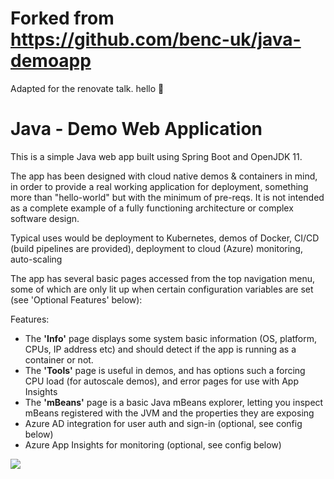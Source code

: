 # Forked from https://github.com/benc-uk/java-demoapp

Adapted for the renovate talk. hello
:rainbow:


# Java - Demo Web Application

This is a simple Java web app built using Spring Boot and OpenJDK 11.

The app has been designed with cloud native demos & containers in mind, in order to provide a real working application for deployment, something more than "hello-world" but with the minimum of pre-reqs. It is not intended as a complete example of a fully functioning architecture or complex software design.

Typical uses would be deployment to Kubernetes, demos of Docker, CI/CD (build pipelines are provided), deployment to cloud (Azure) monitoring, auto-scaling

The app has several basic pages accessed from the top navigation menu, some of which are only lit up when certain configuration variables are set (see 'Optional Features' below):

Features:

- The **'Info'** page displays some system basic information (OS, platform, CPUs, IP address etc) and should detect if the app is running as a container or not.
- The **'Tools'** page is useful in demos, and has options such a forcing CPU load (for autoscale demos), and error pages for use with App Insights
- The **'mBeans'** page is a basic Java mBeans explorer, letting you inspect mBeans registered with the JVM and the properties they are exposing
- Azure AD integration for user auth and sign-in (optional, see config below)
- Azure App Insights for monitoring (optional, see config below)

![](https://user-images.githubusercontent.com/14982936/71443390-87cd0680-2702-11ea-857c-63d34a6e1306.png)

